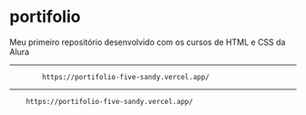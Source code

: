 # portifolio
Meu primeiro repositório desenvolvido com os cursos de HTML e CSS da Alura

_________________________________________________________________________
            https://portifolio-five-sandy.vercel.app/    
_________________________________________________________________________

        https://portifolio-five-sandy.vercel.app/    
